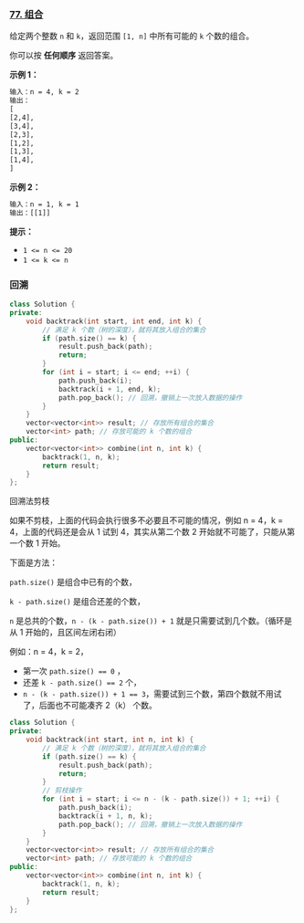 ### [77. 组合](https://leetcode.cn/problems/combinations/)

给定两个整数 `n` 和 `k`，返回范围 `[1, n]` 中所有可能的 `k` 个数的组合。

你可以按 **任何顺序** 返回答案。



**示例 1：**

```txt
输入：n = 4, k = 2
输出：
[
[2,4],
[3,4],
[2,3],
[1,2],
[1,3],
[1,4],
]
```

**示例 2：**

```txt
输入：n = 1, k = 1
输出：[[1]]
```



**提示：**

- `1 <= n <= 20`
- `1 <= k <= n`

### 回溯

```cpp
class Solution {
private:
    void backtrack(int start, int end, int k) {
        // 满足 k 个数（树的深度），就将其放入组合的集合
        if (path.size() == k) {
            result.push_back(path);
            return;
        }
        for (int i = start; i <= end; ++i) {
            path.push_back(i);
            backtrack(i + 1, end, k);
            path.pop_back(); // 回溯，撤销上一次放入数据的操作
        }
    }
    vector<vector<int>> result; // 存放所有组合的集合
    vector<int> path; // 存放可能的 k 个数的组合
public:
    vector<vector<int>> combine(int n, int k) {
        backtrack(1, n, k);
        return result;
    }
};
```

回溯法剪枝

如果不剪枝，上面的代码会执行很多不必要且不可能的情况，例如 n = 4，k = 4，上面的代码还是会从 1 试到 4，其实从第二个数 2 开始就不可能了，只能从第一个数 1 开始。

下面是方法：

`path.size()` 是组合中已有的个数，

`k - path.size()` 是组合还差的个数，

`n` 是总共的个数，`n - (k - path.size()) + 1` 就是只需要试到几个数。（循环是从 1 开始的，且区间左闭右闭）

例如：n = 4，k = 2，

- 第一次 `path.size() == 0` ，
- 还差 `k - path.size() == 2` 个，
- `n - (k - path.size()) + 1 == 3`，需要试到三个数，第四个数就不用试了，后面也不可能凑齐 2（k） 个数。

```cpp
class Solution {
private:
    void backtrack(int start, int n, int k) {
        // 满足 k 个数（树的深度），就将其放入组合的集合
        if (path.size() == k) {
            result.push_back(path);
            return;
        }
        // 剪枝操作
        for (int i = start; i <= n - (k - path.size()) + 1; ++i) {
            path.push_back(i);
            backtrack(i + 1, n, k);
            path.pop_back(); // 回溯，撤销上一次放入数据的操作
        }
    }
    vector<vector<int>> result; // 存放所有组合的集合
    vector<int> path; // 存放可能的 k 个数的组合
public:
    vector<vector<int>> combine(int n, int k) {
        backtrack(1, n, k);
        return result;
    }
};
```

